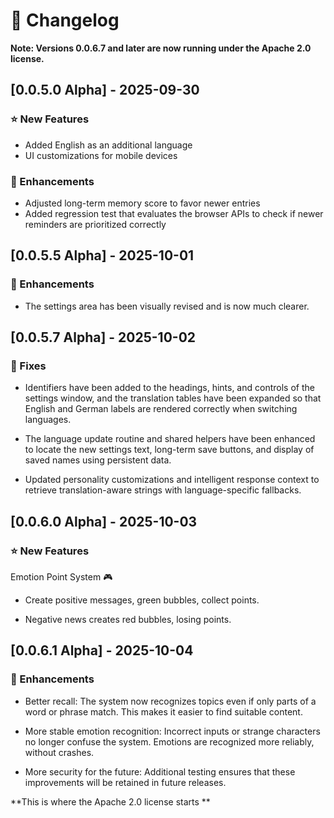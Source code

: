 # 📢 Changelog

**Note: Versions 0.0.6.7 and later are now running under the Apache 2.0 license.**

## [0.0.5.0 Alpha] - 2025-09-30

### ⭐ New Features
- Added English as an additional language  
- UI customizations for mobile devices  

### 🔧 Enhancements
- Adjusted long-term memory score to favor newer entries  
- Added regression test that evaluates the browser APIs to check if newer reminders are prioritized correctly

## [0.0.5.5 Alpha] - 2025-10-01

### 🔧 Enhancements
- The settings area has been visually revised and is now much clearer.

## [0.0.5.7 Alpha] - 2025-10-02

### 🐞 Fixes

- Identifiers have been added to the headings, hints, and controls of the settings window, and the translation tables have been expanded so that English and German labels are rendered correctly when switching languages.

- The language update routine and shared helpers have been enhanced to locate the new settings text, long-term save buttons, and display of saved names using persistent data.

- Updated personality customizations and intelligent response context to retrieve translation-aware strings with language-specific fallbacks.

## [0.0.6.0 Alpha] - 2025-10-03

### ⭐ New Features

Emotion Point System 🎮
- Create positive messages, green bubbles, collect points.

- Negative news creates red bubbles, losing points.

## [0.0.6.1 Alpha] - 2025-10-04

### 🔧 Enhancements

- Better recall: The system now recognizes topics even if only parts of a word or phrase match. This makes it easier to find suitable content.

- More stable emotion recognition: Incorrect inputs or strange characters no longer confuse the system. Emotions are recognized more reliably, without crashes.

- More security for the future: Additional testing ensures that these improvements will be retained in future releases.

**This is where the Apache 2.0 license starts **